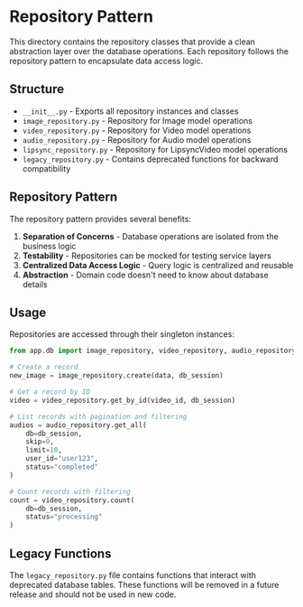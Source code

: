 # Repository Pattern

This directory contains the repository classes that provide a clean abstraction layer over the database operations. Each repository follows the repository pattern to encapsulate data access logic.

## Structure

- `__init__.py` - Exports all repository instances and classes
- `image_repository.py` - Repository for Image model operations
- `video_repository.py` - Repository for Video model operations
- `audio_repository.py` - Repository for Audio model operations
- `lipsync_repository.py` - Repository for LipsyncVideo model operations
- `legacy_repository.py` - Contains deprecated functions for backward compatibility

## Repository Pattern

The repository pattern provides several benefits:

1. **Separation of Concerns** - Database operations are isolated from the business logic
2. **Testability** - Repositories can be mocked for testing service layers
3. **Centralized Data Access Logic** - Query logic is centralized and reusable
4. **Abstraction** - Domain code doesn't need to know about database details

## Usage

Repositories are accessed through their singleton instances:

```python
from app.db import image_repository, video_repository, audio_repository

# Create a record
new_image = image_repository.create(data, db_session)

# Get a record by ID
video = video_repository.get_by_id(video_id, db_session)

# List records with pagination and filtering
audios = audio_repository.get_all(
    db=db_session,
    skip=0,
    limit=10,
    user_id="user123",
    status="completed"
)

# Count records with filtering
count = video_repository.count(
    db=db_session,
    status="processing"
)
```

## Legacy Functions

The `legacy_repository.py` file contains functions that interact with deprecated database tables. These functions will be removed in a future release and should not be used in new code. 